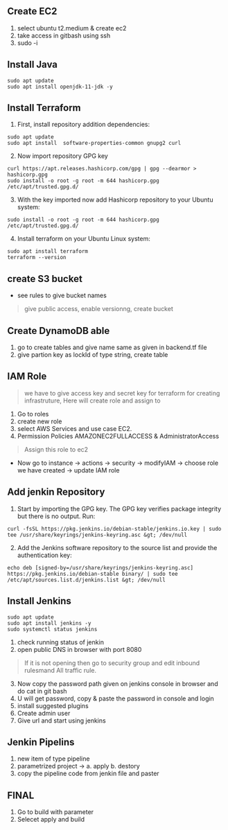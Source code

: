 ## Create EC2
1. select ubuntu t2.medium & create ec2
2. take access in gitbash using ssh
3. sudo -i

## Install Java
```ubuntu
sudo apt update
sudo apt install openjdk-11-jdk -y
```

## Install Terraform 
1. First, install repository addition dependencies:
```ubuntu
sudo apt update
sudo apt install  software-properties-common gnupg2 curl
```

2. Now import repository GPG key
```ubuntu
curl https://apt.releases.hashicorp.com/gpg | gpg --dearmor > hashicorp.gpg
sudo install -o root -g root -m 644 hashicorp.gpg /etc/apt/trusted.gpg.d/
```

3. With the key imported now add Hashicorp repository to your Ubuntu system:
```ubuntu
sudo install -o root -g root -m 644 hashicorp.gpg /etc/apt/trusted.gpg.d/
```

4. Install terraform on your Ubuntu Linux system:
```ubuntu
sudo apt install terraform
terraform --version
```

## create S3 bucket
* see rules to give bucket names
>give public access, enable versionng, create bucket

## Create DynamoDB able
1. go to create tables and give name same as given in backend.tf file
2. give partion key as lockId of type string, create table

## IAM Role
> we have to give access key and secret key for terraform for creating infrastruture, Here will create role and assign to 
1. Go to roles
2. create new role
3. select AWS Services and use case EC2.
4. Permission Policies AMAZONEC2FULLACCESS & AdministratorAccess

> Assign this role to ec2
* Now go to instance -> actions -> security -> modifyIAM -> choose role we have created -> update IAM role

## Add jenkin Repository
1. Start by importing the GPG key. The GPG key verifies package integrity but there is no output. Run:
```ubuntu
curl -fsSL https://pkg.jenkins.io/debian-stable/jenkins.io.key | sudo tee /usr/share/keyrings/jenkins-keyring.asc &gt; /dev/null
```

2. Add the Jenkins software repository to the source list and provide the authentication key:
```ubuntu
echo deb [signed-by=/usr/share/keyrings/jenkins-keyring.asc] https://pkg.jenkins.io/debian-stable binary/ | sudo tee /etc/apt/sources.list.d/jenkins.list &gt; /dev/null
```

## Install Jenkins
```ubuntu
sudo apt update
sudo apt install jenkins -y
sudo systemctl status jenkins
```

1. check running status of jenkin
2. open public DNS in browser with port 8080
> If it is not opening then go to security group and edit inbound rulesmand All traffic rule.
3. Now copy the password path given on jenkins console in browser and do cat <path> in git bash
4. U will get password, copy & paste the password in console and login
5. install suggested plugins
6. Create admin user
7. Give url and start using jenkins

## Jenkin Pipelins
1. new item of type pipeline
2. parametrized project -> 
a. apply
b. destory
3. copy the pipeline code from jenkin file and paster

## FINAL
1. Go to build with parameter
2. Selecet apply and build
